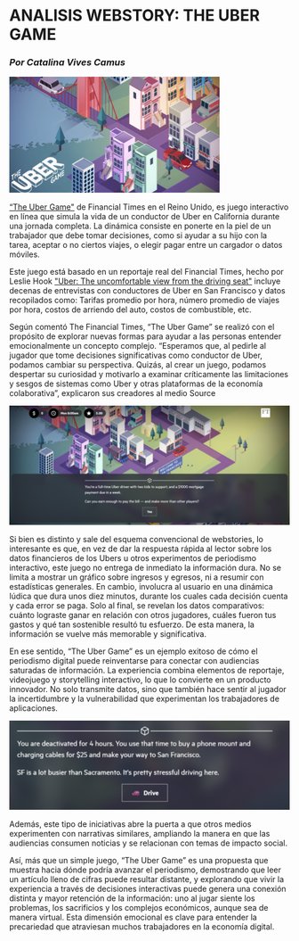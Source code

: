 # ANALISIS WEBSTORY: THE UBER GAME
### *Por Catalina Vives Camus*

![alt text](img1.png)

 [“The Uber Game"](https://ig.ft.com/uber-game/) de  Financial Times en el Reino Unido, es juego interactivo en línea que simula la vida de un conductor de Uber en California durante una jornada completa. La dinámica consiste en ponerte en la piel de un trabajador que debe tomar decisiones, como si ayudar a su hijo con la tarea, aceptar o no ciertos viajes, o elegir pagar entre un cargador o datos móviles. 

Este juego está basado en un reportaje real del Financial Times, hecho por Leslie Hook  ["Uber: The uncomfortable view from the driving seat"](https://www.ft.com/content/c9a8b592-a81d-11e7-ab55-27219df83c97) incluye decenas de entrevistas con conductores de Uber en San Francisco y datos recopilados como: Tarifas promedio por hora, número promedio de viajes por hora, costos de arriendo del auto, costos de combustible, etc.

Según comentó The Financial Times, “The Uber Game” se realizó con el propósito de explorar nuevas formas para ayudar a las personas entender emocionalmente un concepto complejo. “Esperamos que, al pedirle al jugador que tome decisiones significativas como conductor de Uber, podamos cambiar su perspectiva. Quizás, al crear un juego, podamos despertar su curiosidad y motivarlo a examinar críticamente las limitaciones y sesgos de sistemas como Uber y otras plataformas de la economía colaborativa”, explicaron sus creadores al medio Source

![alt text](img2.png)


Si bien es distinto y sale del esquema convencional de webstories, lo interesante es que,  en vez de dar la respuesta rápida al lector sobre los datos financieros de los Ubers u otros experimentos de periodismo interactivo, este juego no entrega de inmediato la información dura. No se limita a mostrar un gráfico sobre ingresos y egresos, ni a resumir con estadísticas generales. En cambio, involucra al usuario en una dinámica lúdica que dura unos diez minutos, durante los cuales cada decisión cuenta y cada error se paga. Solo al final, se revelan los datos comparativos: cuánto lograste ganar en relación con otros jugadores, cuáles fueron tus gastos y qué tan sostenible resultó tu esfuerzo. De esta manera, la información se vuelve más memorable y significativa.

En ese sentido, “The Uber Game” es un ejemplo exitoso de cómo el periodismo digital puede reinventarse para conectar con audiencias saturadas de información. La experiencia combina elementos de reportaje, videojuego y storytelling interactivo, lo que lo convierte en un producto innovador. No solo transmite datos, sino que también hace sentir al jugador la incertidumbre y la vulnerabilidad que experimentan los trabajadores de aplicaciones.

![alt text](img3.png)

Además, este tipo de iniciativas abre la puerta a que otros medios experimenten con narrativas similares, ampliando la manera en que las audiencias consumen noticias y se relacionan con temas de impacto social.

Así, más que un simple juego, “The Uber Game” es una propuesta que muestra hacia dónde podría avanzar el periodismo, demostrando que leer un artículo lleno de cifras puede resultar distante, y explorando que vivir la experiencia a través de decisiones interactivas puede genera una conexión distinta y mayor retención de la información: uno al jugar siente los problemas, los sacrificios y los complejos económicos, aunque sea de manera virtual. Esta dimensión emocional es clave para entender la precariedad que atraviesan muchos trabajadores en la economía digital.
